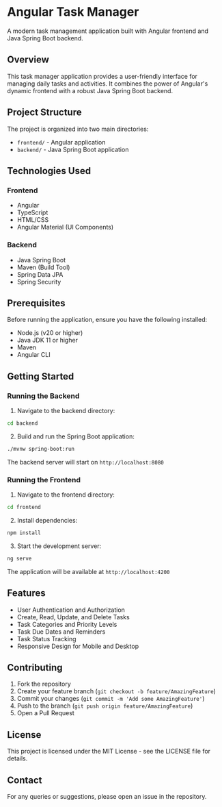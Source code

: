 # Angular Task Manager

A modern task management application built with Angular frontend and Java Spring Boot backend.

## Overview

This task manager application provides a user-friendly interface for managing daily tasks and activities. It combines the power of Angular's dynamic frontend with a robust Java Spring Boot backend.

## Project Structure

The project is organized into two main directories:

- `frontend/` - Angular application
- `backend/` - Java Spring Boot application

## Technologies Used

### Frontend
- Angular
- TypeScript
- HTML/CSS
- Angular Material (UI Components)

### Backend
- Java Spring Boot
- Maven (Build Tool)
- Spring Data JPA
- Spring Security

## Prerequisites

Before running the application, ensure you have the following installed:

- Node.js (v20 or higher)
- Java JDK 11 or higher
- Maven
- Angular CLI

## Getting Started

### Running the Backend

1. Navigate to the backend directory:
```bash
cd backend
```

2. Build and run the Spring Boot application:
```bash
./mvnw spring-boot:run
```

The backend server will start on `http://localhost:8080`

### Running the Frontend

1. Navigate to the frontend directory:
```bash
cd frontend
```

2. Install dependencies:
```bash
npm install
```

3. Start the development server:
```bash
ng serve
```

The application will be available at `http://localhost:4200`

## Features

- User Authentication and Authorization
- Create, Read, Update, and Delete Tasks
- Task Categories and Priority Levels
- Task Due Dates and Reminders
- Task Status Tracking
- Responsive Design for Mobile and Desktop

## Contributing

1. Fork the repository
2. Create your feature branch (`git checkout -b feature/AmazingFeature`)
3. Commit your changes (`git commit -m 'Add some AmazingFeature'`)
4. Push to the branch (`git push origin feature/AmazingFeature`)
5. Open a Pull Request

## License

This project is licensed under the MIT License - see the LICENSE file for details.

## Contact

For any queries or suggestions, please open an issue in the repository.

